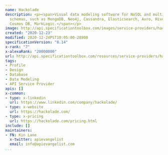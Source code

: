 ```yaml
---
name: Hackolade
description: <p><span>Visual data modeling software for NoSQL and multi-model database
  schemas, such as MongoDB, Neo4j, Cassandra, Elasticsearch, Avro, Hive, HBase DynamoDB,  Couchbase,
  Cosmos DB, MarkLogic.</span></p>
image: http://api.specificationtoolbox.com/images/service-providers/hackolade.jpg
created: "2020-12-23"
modified: 2020-12-24PST10:05:00-28800
specificationVersion: "0.14"
x-rank: "7"
x-alexaRank: "20000000"
url: http://api.specificationtoolbox.com/resources/service-providers/hackolade/
tags:
- Profile
- Design
- Database
- Data Modeling
- API Service Provider
apis: []
x-common:
- type: x-linkedin
  url: https://www.linkedin.com/company/hackolade/
- type: x-website
  url: https://hackolade.com/
- type: x-pricing
  url: https://hackolade.com/pricing.html
include: []
maintainers:
- FN: Kin Lane
  x-twitter: apievangelist
  email: info@apievangelist.com
...
```

